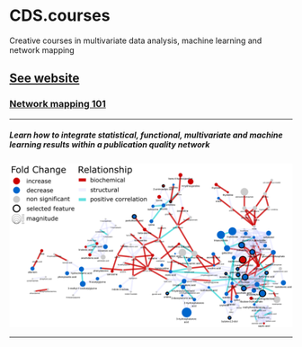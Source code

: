 # CDS.courses

Creative courses in multivariate data analysis, machine learning and network mapping

## [See website](https://creativedatasolutions.github.io/CDS.courses/)


### [Network mapping 101](https://creativedatasolutions.github.io/CDS.courses/courses/network_mapping_101/docs/)
***
##### Learn how to integrate statistical, functional, multivariate and machine learning results within a publication quality network

![](https://github.com/CreativeDataSolutions/CDS.courses/raw/gh-pages/courses/network_mapping_101/materials/networks/figure.png)
 ***
